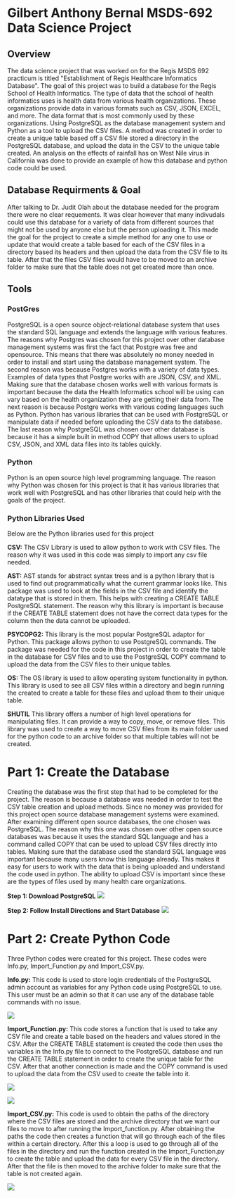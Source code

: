 # Gilbert Anthony Bernal MSDS-692 Data Science Project

## Overview
The data science project that was worked on for the Regis MSDS 692 practicum is titled "Establishment of Regis Healthcare Informatics Database". The goal of this project was to build a database for the Regis School of Health Informatics. The type of data that the school of health informatics uses is health data from various health organizations. These organizations provide data in various formats such as CSV, JSON, EXCEL, and more. The data format that is most commonly used by these organizations. Using PostgreSQL as the database management system and Python as a tool to upload the CSV files. A method was created in order to create a unique table based off a CSV file stored a directory in the PostgreSQL database, and upload the data in the CSV to the unique table created. An analysis on the effects of rainfall has on West Nile virus in California was done to provide an example of how this database and python code could be used. 

## Database Requirments & Goal
After talking to Dr. Judit Olah about the database needed for the program there were no clear requements. It was clear however that many indivudals could use this database for a variety of data from different sources that might not be used by anyone else but the person uploading it. This made the goal for the project to create a simple method for any one to use or update that would create a table based for each of the CSV files in a directory based its headers and then upload the data from the CSV file to its table. After that the files CSV files would have to be moved to an archive folder to make sure that the table does not get created more than once. 

## Tools

### PostGres
PostgreSQL is a open source object-relational database system that uses the standard SQL language and extends the language with various features. The reasons why Postgres was chosen for this project over other database management systems was first the fact that Postgre was free and opensource. This means that there was absolutely no money needed in order to install and start using the database management system. The second reason was because Postgres works with a variety of data types. Examples of data types that Postgre works with are JSON, CSV, and XML. Making sure that the database chosen works well with various formats is important because the data the Health Informatics school will be using can vary based on the health organization they are getting their data from. The next reason is because Postgre works with various coding languages such as Python. Python has various libraries that can be used with PostgreSQL or manipulate data if needed before uploading the CSV data to the database. The last reason why PostgreSQL was chosen over other database is because it has a simple built in method COPY that allows users to upload CSV, JSON, and XML data files into its tables quickly.

### Python
Python is an open source high level programming language. The reason why Python was chosen for this project is that it has various libraries that work well with PostgreSQL and has other libraries that could help with the goals of the project.
### Python Libraries Used
Below are the Python libraries used for this project

**CSV:**
The CSV Library is used to allow python to work with CSV files. The reason why it was used in this code was simply to import any csv file needed. 

**AST:**
AST stands for abstract syntax trees and is a python library that is used to find out programmatically what the current grammar looks like. This package was used to look at the fields in the CSV file and identify the datatype that is stored in them. This helps with creating a CREATE TABLE PostgreSQL statement. The reason why this library is important is because if the CREATE TABLE statement does not have the correct data types for the column then the data cannot be uploaded. 

**PSYCOPG2:**
This library is the most popular PostgreSQL adaptor for Python. This package allows python to use PostgreSQL commands. The package was needed for the code in this project in order to create the table in the database for CSV files and to use the PostgreSQL COPY command to upload the data from the CSV files to their unique tables. 

**OS:**
The OS library is used to allow operating system functionality in python. This library is used to see all CSV files within a directory and begin running the created to create a table for these files and upload them to their unique table. 

**SHUTIL**
This library offers a number of high level operations for manipulating files. It can provide a way to copy, move, or remove files. This library was used to create a way to move CSV files from its main folder used for the python code to an archive folder so that multiple tables will not be created. 

# Part 1: Create the Database
Creating the database was the first step that had to be completed for the project. The reason is because a database was needed in order to test the CSV table creation and upload methods. Since no money was provided for this project open source database management systems were examined. After examining different open source databases, the one chosen was PostgreSQL. The reason why this one was chosen over other open source databases was because it uses the standard SQL language and has a command called COPY that can be used to upload CSV files directly into tables. Making sure that the database used the standard SQL language was important because many users know this language already. This makes it easy for users to work with the data that is being uploaded and understand the code used in python. The ability to upload CSV is important since these are the types of files used by many health care organizations. 

**Step 1: Download PostgreSQL**
![](Images/Postgre_Download.PNG)

**Step 2: Follow Install Directions and Start Database**
![](Images/Postgre_Server.PNG)

# Part 2: Create Python Code
Three Python codes were created for this project. These codes were Info.py, Import_Function.py and Import_CSV.py.

**Info.py:** This code is used to store login credentials of the PostgreSQL admin account as variables for any Python code using PostgreSQL to use. This user must be an admin so that it can use any of the database table commands with no issue.

![](Images/Info.PNG)

**Import_Function.py:** This code stores a function that is used to take any CSV file and create a table based on the headers and values stored in the CSV. After the CREATE TABLE statement is created the code then uses the variables in the Info.py file to connect to the PostgreSQL database and run the CREATE TABLE statement in order to create the unique table for the CSV. After that another connection is made and the COPY command is used to upload the data from the CSV used to create the table into it. 

![](Images/Import_Function1.PNG)

![](Images/Import_Function2.PNG)

**Import_CSV.py:** This code is used to obtain the paths of the directory where the CSV files are stored and the archive directory that we want our files to move to after running the Import_function.py. After obtaining the paths the code then creates a function that will go through each of the files within a certain directory. After this a loop is used to go through all of the files in the directory and run the function created in the Import_Function.py to create the table and upload the data for every CSV file in the directory. After that the file is then moved to the archive folder to make sure that the table is not created again. 

![](Images/Import_CSV.PNG)

